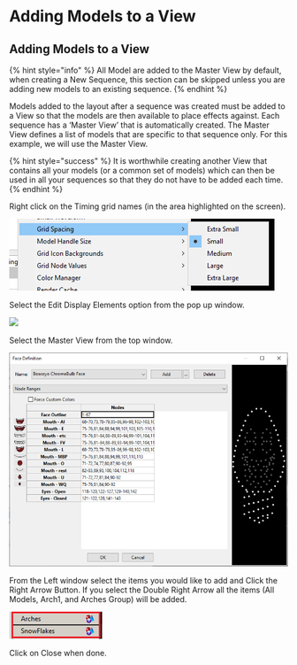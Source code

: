 # Adding Models to a View

## Adding Models to a View

{% hint style="info" %}
All Model are added to the Master View by default, when creating a New Sequence, this section can be skipped unless you are adding new models to an existing sequence.
{% endhint %}

Models added to the layout after a sequence was created must be added to a View so that the models are then available to place effects against.  Each sequence has a ‘Master View’ that is automatically created. The Master View defines a list of models that are specific to that sequence only. For this example, we will use the Master View.

{% hint style="success" %}
It is worthwhile creating another View that contains all your models \(or a common set of models\) which can then be used in all your sequences so that they do not have to be added each time.
{% endhint %}

Right click on the Timing grid names \(in the area highlighted on the screen\).

![](../../../.gitbook/assets/image%20%28810%29.png)

Select the Edit Display Elements option from the pop up window.

![](https://lh5.googleusercontent.com/ulL6RSBnP1k22c_RYnGyg-K6sDCHs5b_kGTzMDkHj5tuAAq5snpVnagIg2JBH9XP2sC2bmguTkd26m_Dpirf-xgS1kfRtiaEQhcBUJ-JQvJw9KD7NATtsAyuctUTJt2d5ZS4hlzt)

Select the Master View from the top window.

![](../../../.gitbook/assets/image%20%28208%29.png)

From the Left window select the items you would like to add and Click the Right Arrow Button. If you select the Double Right Arrow all the items \(All Models, Arch1, and Arches Group\) will be added.

![](../../../.gitbook/assets/image%20%28757%29.png)

Click on Close when done.

